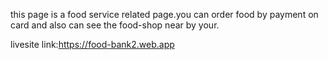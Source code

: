 this page is a food service related page.you can order food by payment on card  and also can see the food-shop near by your.

livesite link:https://food-bank2.web.app
